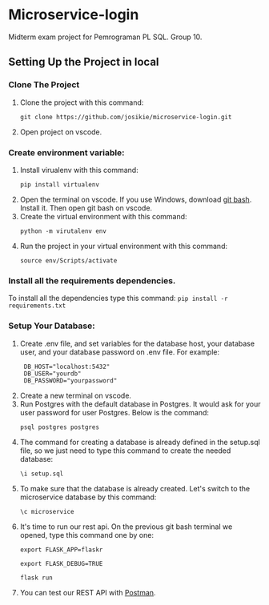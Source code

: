 # Microservice-login
Midterm exam project for Pemrograman PL SQL. Group 10. 
## Setting Up the Project in local
### Clone The Project
1. Clone the project with this command:
   ```
   git clone https://github.com/josikie/microservice-login.git
   ```
3. Open project on vscode. 
### Create environment variable:
1. Install virualenv with this command:
   ```
   pip install virtualenv
   ```
3. Open the terminal on vscode. If you use Windows, download [git bash](https://git-scm.com/downloads). Install it. Then open git bash on vscode. 
4. Create the virtual environment with this command:
   ```
   python -m virutalenv env
   ```
6. Run the project in your virtual environment with this command:
   ```
   source env/Scripts/activate
   ```
### Install all the requirements dependencies.
To install all the dependencies type this command:
`pip install -r requirements.txt`
### Setup Your Database:
1. Create .env file, and set variables for the database host, your database user, and your database password on .env file.
   For example:
   ```
    DB_HOST="localhost:5432"
    DB_USER="yourdb"
    DB_PASSWORD="yourpassword"
   ```
2. Create a new terminal on vscode.
3. Run Postgres with the default database in Postgres. It would ask for your user password for user Postgres.
   Below is the command:
   ```
   psql postgres postgres
   ```
5. The command for creating a database is already defined in the setup.sql file, so we just need to type this command to create the needed database:
   ```
   \i setup.sql
   ```
7. To make sure that the database is already created. Let's switch to the microservice database by this command:
   ```
   \c microservice
   ```
9. It's time to run our rest api. On the previous git bash terminal we opened, type this command one by one:
   ```
   export FLASK_APP=flaskr
   ```
   ```
   export FLASK_DEBUG=TRUE
   ```
   ```
   flask run
   ```
11. You can test our REST API with [Postman](https://www.postman.com/).
